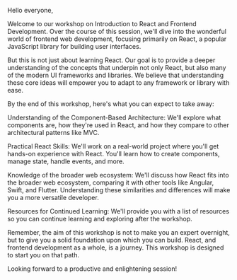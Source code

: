 Hello everyone,

Welcome to our workshop on Introduction to React and Frontend Development. Over the course of this session, we'll dive into the wonderful world of frontend web development, focusing primarily on React, a popular JavaScript library for building user interfaces.

But this is not just about learning React. Our goal is to provide a deeper understanding of the concepts that underpin not only React, but also many of the modern UI frameworks and libraries. We believe that understanding these core ideas will empower you to adapt to any framework or library with ease.

By the end of this workshop, here's what you can expect to take away:

Understanding of the Component-Based Architecture: We'll explore what components are, how they're used in React, and how they compare to other architectural patterns like MVC.

Practical React Skills: We'll work on a real-world project where you'll get hands-on experience with React. You'll learn how to create components, manage state, handle events, and more.

Knowledge of the broader web ecosystem: We'll discuss how React fits into the broader web ecosystem, comparing it with other tools like Angular, Swift, and Flutter. Understanding these similarities and differences will make you a more versatile developer.

Resources for Continued Learning: We'll provide you with a list of resources so you can continue learning and exploring after the workshop.

Remember, the aim of this workshop is not to make you an expert overnight, but to give you a solid foundation upon which you can build. React, and frontend development as a whole, is a journey. This workshop is designed to start you on that path.

Looking forward to a productive and enlightening session!

